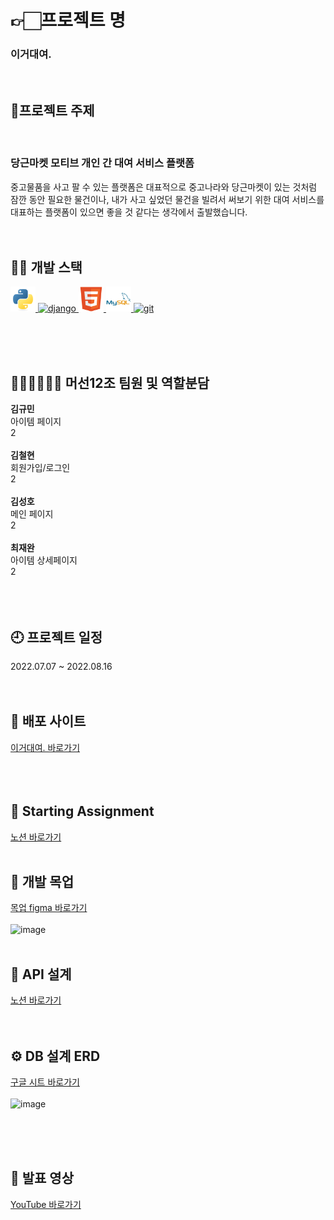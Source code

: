 # 👉🏻프로젝트 명 
### 이거대여.
<br>  

## 🎨프로젝트 주제
<br>  

### 당근마켓 모티브 개인 간 대여 서비스 플랫폼  
중고물품을 사고 팔 수 있는 플랫폼은 대표적으로 중고나라와 당근마켓이 있는 것처럼 잠깐 동안 필요한 물건이나, 내가 사고 싶었던 물건을 빌려서 써보기 위한 대여 서비스를 대표하는 플랫폼이 있으면 좋을 것 같다는 생각에서 출발했습니다.
<br><br><br>

## ✍🏻 개발 스택
<p align="left"> 
    <a href="https://www.python.org" target="_blank" rel="noreferrer"> 
        <img src="https://raw.githubusercontent.com/devicons/devicon/master/icons/python/python-original.svg" alt="python" width="40" height="40"/> 
    </a> 
    <a href="https://www.djangoproject.com/" target="_blank" rel="noreferrer"> 
        <img src="https://images.velog.io/images/holawan/post/a6998da8-f1f8-4256-94cc-fcb77b2f08b7/django.png" alt="django" width="40" height="40"/> 
    </a> 
    <a href="https://html.spec.whatwg.org/" target="_blank" rel="noreferrer"> 
        <img src="https://raw.githubusercontent.com/devicons/devicon/master/icons/html5/html5-original.svg" alt="html" width="40" height="40"/> 
    </a> 
    <a href="https://www.mysql.com/" target="_blank" rel="noreferrer"> 
        <img src="https://raw.githubusercontent.com/devicons/devicon/master/icons/mysql/mysql-original-wordmark.svg" alt="mysql" width="40" height="40"/> 
    </a> 
    <a href="https://git-scm.com/" target="_blank" rel="noreferrer"> 
        <img src="https://www.vectorlogo.zone/logos/git-scm/git-scm-icon.svg" alt="git" width="40" height="40"/> 
    </a>
</p>
<br><br><br>

## 🤷🏻‍♂️🤷🏻‍♀️ 머선12조 팀원 및 역할분담
<b>김규민</b><br>아이템 페이지<br> 2<br><br>
<b>김철현</b><br>회원가입/로그인<br>2<br><br>
<b>김성호</b><br>메인 페이지<br>2<br><br>
<b>최재완</b><br>아이템 상세페이지<br>2<br>
<br><br><br>

## 🕘 프로젝트 일정
2022.07.07 ~ 2022.08.16
<br><br><br>

## 🐲 배포 사이트  
<a href="" target="_blank">이거대여. 바로가기</a>  
<br><br><br>

## 📂 Starting Assignment
<a href="https://quixotic-wok-871.notion.site/S-A-3183ff7202e942099238af3effd956ea">노션 바로가기</a>
<br><br>
## 🔨 개발 목업
<a href="https://www.figma.com/file/cPz3rZf7v9BuIOhLHsL1En/%EC%9D%B4%EA%B1%B0%EB%8C%80%EC%97%AC.-%EB%AA%A9%EC%97%85?node-id=0%3A1">목업 figma 바로가기</a>
<br><br>
![image](https://user-images.githubusercontent.com/104349901/177922961-e16b4030-ba7a-4a69-be7f-76509f629abf.png)
<br><br>
## 📕 API 설계
<a href="https://www.notion.so/91b31259354248b0943c80d659eb5cec?v=ea9ec0a1087548c0abfbd6e7a4c28fb0">노션 바로가기</a>
<br><br><br>

## ⚙ DB 설계 ERD
<a href="https://docs.google.com/spreadsheets/d/1ZLFdnhCmHF1gWQ0VjzHNtW1nglS0MMpMtOdWKkzBeQo/edit?usp=sharing">구글 시트 바로가기</a>  
<br>
![image](https://user-images.githubusercontent.com/104349901/178718045-dff3343b-d75e-4a09-af1d-a2403a581261.png)

<br><br><br>

## 📢 발표 영상
<a href="">YouTube 바로가기</a>
